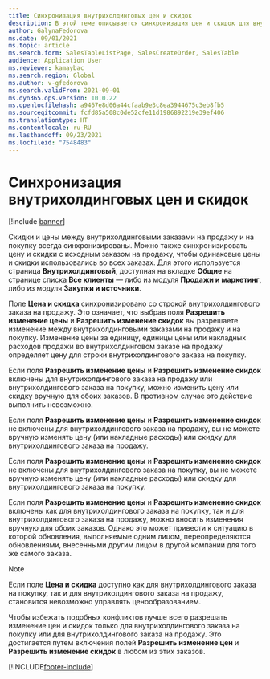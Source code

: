 ```yaml
---
title: Синхронизация внутрихолдинговых цен и скидок
description: В этой теме описывается синхронизация цен и скидок для внутрихолдинговых заказов на продажу и заказов на покупку
author: GalynaFedorova
ms.date: 09/01/2021
ms.topic: article
ms.search.form: SalesTableListPage, SalesCreateOrder, SalesTable
audience: Application User
ms.reviewer: kamaybac
ms.search.region: Global
ms.author: v-gfedorova
ms.search.validFrom: 2021-09-01
ms.dyn365.ops.version: 10.0.22
ms.openlocfilehash: a9467e8d06a44cfaab9e3c8ea3944675c3eb8fb5
ms.sourcegitcommit: fcfd85a508c0de52cfe11d1986892219e39ef406
ms.translationtype: HT
ms.contentlocale: ru-RU
ms.lasthandoff: 09/23/2021
ms.locfileid: "7548483"
---
```

# <a name="synchronize-intercompany-prices-and-discounts"></a>Синхронизация внутрихолдинговых цен и скидок

[!include [banner](../../includes/banner.md)]

Скидки и цены между внутрихолдинговыми заказами на продажу и на покупку всегда синхронизированы. Можно также синхронизировать цену и скидки с исходным заказом на продажу, чтобы одинаковые цены и скидки использовались во всех заказах. Для этого используется страница **Внутрихолдинговый**, доступная на вкладке **Общие** на странице списка **Все клиенты** — либо из модуля **Продажи и маркетинг**, либо из модуля **Закупки и источники**.

Поле **Цена и скидка** синхронизировано со строкой внутрихолдингового заказа на продажу. Это означает, что выбрав поля **Разрешить изменение цены** и **Разрешить изменение скидок** вы разрешаете изменение между внутрихолдинговыми заказами на продажу и на покупку. Изменение цены за единицу, единицы цены или накладных расходов продажи во внутрихолдинговом заказе на продажу определяет цену для строки внутрихолдингового заказа на покупку.

Если поля **Разрешить изменение цены** и **Разрешить изменение скидок** включены для внутрихолдингового заказа на продажу или внутрихолдингового заказа на покупку, можно изменить цену или скидку вручную для обоих заказов. В противном случае это действие выполнить невозможно.

Если поля **Разрешить изменение цены** и **Разрешить изменение скидок** не включены для внутрихолдингового заказа на продажу, вы не можете вручную изменять цену (или накладные расходы) или скидку для внутрихолдингового заказа на продажу.

Если поля **Разрешить изменение цены** и **Разрешить изменение скидок** не включены для внутрихолдингового заказа на покупку, вы не можете вручную изменять цену (или накладные расходы) или скидку для внутрихолдингового заказа на покупку.

Если поля **Разрешить изменение цены** и **Разрешить изменение скидок** включены как для внутрихолдингового заказа на покупку, так и для внутрихолдингового заказа на продажу, можно вносить изменения вручную для обоих заказов. Однако это может привести к ситуацию в которой обновления, выполняемые одним лицом, переопределяются обновлениями, внесенными другим лицом в другой компании для того же самого заказа.

> [!NOTE]
> Если поле **Цена и скидка** доступно как для внутрихолдингового заказа на покупку, так и для внутрихолдингового заказа на продажу, становится невозможно управлять ценообразованием.

Чтобы избежать подобных конфликтов лучше всего разрешать изменение цен и скидок только для внутрихолдингового заказа на покупку или для внутрихолдингового заказа на продажу. Это достигается путем включения полей **Разрешить изменение цен** и **Разрешить изменение скидок** в любом из этих заказов.

[!INCLUDE[footer-include](../../includes/footer-banner.md)]
